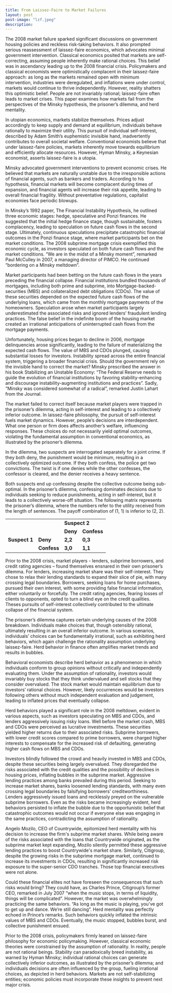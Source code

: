 ```yaml
---
title: From Laissez-Faire to Market Failures
layout: post
post-image: "lzf.jpeg"
description:
---
```


The 2008 market failure sparked significant discussions on government housing policies and reckless risk-taking behaviors. It also prompted serious reassessment of laissez-faire economics, which advocates minimal government intervention. Classical economics posited that markets are self-correcting, assuming people inherently make rational choices. This belief was in ascendancy leading up to the 2008 financial crisis. Policymakers and classical economists were optimistically complacent in their laissez-faire approach: as long as the markets remained open with minimum intervention, industries were deregulated, and inflations were under control, markets would continue to thrive independently. However, reality shatters this optimistic belief. People are not invariably rational; laissez-faire often leads to market crises. This paper examines how markets fail from the perspectives of the Minsky hypothesis, the prisoner’s dilemma, and herd mentality. 

In utopian economics, markets stabilize themselves. Prices adjust accordingly to keep supply and demand at equilibrium, individuals behave rationally to maximize their utility. This pursuit of individual self-interest, described by Adam Smith’s euphemistic invisible hand, inadvertently contributes to overall societal welfare. Conventional economists believe that under laissez-faire policies, markets inherently move towards equilibrium and efficiently allocate resources. However, Hyman Minsky, a Keynesian economist, asserts laissez-faire is a utopia. 

Minsky advocated government interventions to prevent economic crises. He believed that markets are naturally unstable due to the irresponsible actions of financial agents, such as bankers and traders. According to his hypothesis, financial markets will become complacent during times of expansion, and financial agents will increase their risk appetite, leading to overall financial fragility. Without preventative regulations, capitalist economies face periodic blowups. 

In Minsky’s 1992 paper, The Financial Instability Hypothesis, he outlined three economic stages: hedge, speculative and Ponzi finances. He suggested that the initial hedge finance stage, though sustainable, fosters complacency, leading to speculation on future cash flows in the second stage. Ultimately, continuous speculations precipitate catastrophic financial outcomes in the Ponzi finance stage, where market participants bet on the market conditions. The 2008 subprime mortgage crisis exemplified this economic cycle, as investors speculated on both future cash flows and the market conditions. “We are in the midst of a Minsky moment”, remarked Paul McCulley in 2007, a managing director of PIMCO. He continued “bordering on a Minsky meltdown”. 

Market participants had been betting on the future cash flows in the years preceding the financial collapse. Financial institutions bundled thousands of mortgages, including both prime and subprime, into Mortgage-backed-securities (MBS) and collateralized debt obligations (CDOs). The value of these securities depended on the expected future cash flows of the underlying loans, which came from the monthly mortgage payments of the homeowners. Speculation arose when market participants largely underestimated the associated risks and ignored lenders’ fraudulent lending practices. The false belief in the indefinite boom of the housing market created an irrational anticipations of uninterrupted cash flows from the mortgage payments. 

Unfortunately, housing prices began to decline in 2006, mortgage delinquencies arose significantly, leading to the failure of materializing the expected cash flows. The value of MBS and CDOs plunged, causing substantial losses for investors. Instability spread across the entire financial system, triggering a broader financial crisis. Should the government rely on the invisible hand to correct the market? Minsky prescribed the answer in his book Stabilizing an Unstable Economy: “The Federal Reserve needs to guide the evolution of financial institutions by favoring stability-enhancing and discourage instability-augmenting institutions and practices”. Sadly, “Minsky was considered somewhat of a radical”, remarked Justin Lahart from the Journal. 

The market failed to correct itself because market players were trapped in the prisoner’s dilemma, acting in self-interest and leading to a collectively inferior outcome. In laissez-faire philosophy, the pursuit of self-interest fuels market dynamics. However, people’s decisions are interdependent. What one person or firm does affects another’s welfare, influencing responses. These choices do not necessarily yield optimal outcomes, violating the fundamental assumption in conventional economics, as illustrated by the prisoner’s dilemma.

In the dilemma, two suspects are interrogated separately for a joint crime. If they both deny, the punishment would be minimum, resulting in a collectively optimized outcome. If they both confess, the police get two convictions. The twist is if one denies while the other confesses, the confessor is cleared, and the denier receives a heavy sentence. 

Both suspects end up confessing despite the collective outcome being sub-optimal. In the prisoner’s dilemma, confessing dominates decisions due to individuals seeking to reduce punishments, acting in self-interest, but it leads to a collectively worse-off situation. The following matrix represents the prisoner’s dilemma, where the numbers refer to the utility received from the length of sentences. The payoff combination of (1, 1) is inferior to (2, 2). 

<table class="no-borders" style="font-weight:bold">
    <tr>
        <td colspan="2"></td>
        <td colspan="2">Suspect 2</td>
    </tr>
    <tr>
        <td colspan="2"></td>
        <td>Deny</td>
        <td>Confess</td>
    </tr>
    <tr>
        <td>Suspect 1</td>
        <td>Deny</td>
        <td>2,2</td>
        <td>0,3</td>
    </tr>
    <tr>
        <td></td>
        <td>Confess</td>
        <td>3,0</td>
        <td>1,1</td>
    </tr>
</table>

Prior to the 2008 crisis, market players - lenders, subprime borrowers, and credit rating agencies – found themselves ensnared in their own prisoner’s dilemma. For lenders, increasing market share was their self-interest. They chose to relax their lending standards to expand their slice of pie, with many crossing legal boundaries. Borrowers, seeking loans for home purchases, pursued their own interest, with some providing false financial information, either voluntarily or forcefully. The credit rating agencies, fearing losses of clients to opponents, opted to turn a blind eye on the credit qualities. Theses pursuits of self-interest collectively contributed to the ultimate collapse of the financial system. 

The prisoner’s dilemma captures certain underlying causes of the 2008 breakdown. Individuals make choices that, though ostensibly rational, ultimately resulting in an overall inferior outcome. In various scenarios, individuals’ choices can be fundamentally irrational, such as exhibiting herd behaviors, which again challenge the rationality assumption underlying laissez-faire. Herd behavior in finance often amplifies market trends and results in bubbles. 

Behavioral economists describe herd behavior as a phenomenon in which individuals conform to group opinions without critically and independently evaluating them. Under the assumption of rationality, investors would invariably buy stocks that they think undervalued and sell stocks that they consider overvalued. The stock market would maintain equilibrium due to investors’ rational choices. However, likely occurrences would be investors following others without much independent evaluation and judgement, leading to inflated prices that eventually collapse.

Herd behaviors played a significant role in the 2008 meltdown, evident in various aspects, such as investors speculating on MBS and CDOs, and lenders aggressively issuing risky loans. Well before the market crash, MBS and CDOs were perceived as lucrative investments. These securities yielded higher returns due to their associated risks. Subprime borrowers, with lower credit scores compared to prime borrowers, were charged higher interests to compensate for the increased risk of defaulting, generating higher cash flows on MBS and CDOs. 

Investors blindly followed the crowd and heavily invested in MBS and CDOs, despite these securities being largely overvalued. They disregarded the risks associated with the credit qualities and the possibility of declines in housing prices, inflating bubbles in the subprime market. Aggressive lending practices among banks prevailed during this period. Seeking to increase market shares, banks loosened lending standards, with many even crossing legal boundaries by falsifying borrowers’ creditworthiness. Lenders aggressively issued loans and recklessly preyed on the vulnerable subprime borrowers. Even as the risks became increasingly evident, herd behaviors persisted to inflate the bubble due to the opportunistic belief that catastrophic outcomes would not occur if everyone else was engaging in the same practices, contradicting the assumption of rationality. 

Angelo Mozilo, CEO of Countrywide, epitomized herd mentality with his decision to increase the firm's subprime market shares. While being aware of the risks associated with the loans that Countrywide originated, as the subprime market kept expanding, Mozilo silently permitted these aggressive lending practices to boost Countrywide's market share. Similarly, Citigroup, despite the growing risks in the subprime mortgage market, continued to increase its investments in CDOs, resulting in significantly increased risk exposure to the super-senior CDO tranches. Those top financial executives were not alone. 

Could these financial elites not have foreseen the consequences that such risks would bring? They could have, as Charles Prince, Citigroup’s former CEO, remarked in July 2007 “when the music stops, in terms of liquidity, things will be complicated”. However, the market was overwhelmingly practicing the same behaviors. “As long as the music is playing, you’ve got to get up and dance. We’re still dancing”. Herd mentality was perfectly echoed in Prince’s remarks. Such behaviors quickly inflated the intrinsic values of MBS and CDOs. Eventually, the music stopped, bubbles burst, and collective punishment ensued. 

Prior to the 2008 crisis, policymakers firmly leaned on laissez-faire philosophy for economic policymaking. However, classical economic theories were constrained by the assumption of rationality. In reality, people are not rational beings. Stability can paradoxically breed instability, as warned by Hyman Minsky; individual rational choices can generate collectively inferior outcomes, as illustrated by the prisoner’s dilemma; and individuals decisions are often influenced by the group, fueling irrational choices, as depicted in herd behaviors. Markets are not self-stabilizing entities; economic policies must incorporate these insights to prevent next major crisis.  
